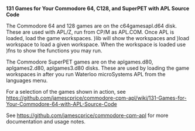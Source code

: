 **131 Games for Your Commodore 64, C128, and SuperPET with APL Source Code**

The Commodore 64 and 128 games are on the c64gamesapl.d64 disk. These are used with APL/Z, run from CP/M as APL.COM. Once APL is loaded, load the game workspaces.   )lib  will show the workspaces and )load workspace  to load a given workspace. When the workspace is loaded use )fns to show the functions you may run.

The Commodore SuperPET games are on the aplgames.d80, aplgames2.d80, aplgames3.d80 disks. These are used by loading the game workspaces in after you run Waterloo microSystems APL from the languages menu.

For a selection of the games shown in action, see https://github.com/jamescprice/commodore-cpm-apl/wiki/131-Games-for-Your-Commodore-64-with-APL-Source-Code

See https://github.com/jamescprice/commodore-cpm-apl for more documentation and usage notes.
